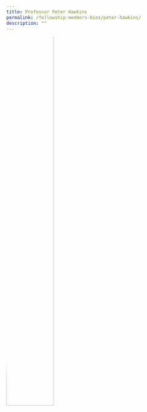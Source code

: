 ```yaml
---
title: Professor Peter Hawkins
permalink: /fellowship-members-bios/peter-hawkins/
description: ""
---
```

<style>
img {
	border-radius: 50%;
	height: 50% important;
	width: 50% !important;
	}
</style>
<img src="">

